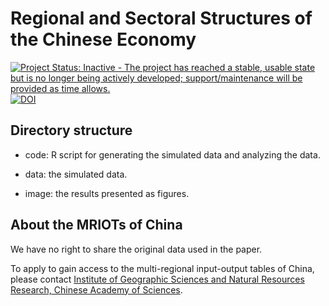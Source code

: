 # Regional and Sectoral Structures of the Chinese Economy

[![Project Status: Inactive - The project has reached a stable, usable state but is no longer being actively developed; support/maintenance will be provided as time allows.](http://www.repostatus.org/badges/latest/inactive.svg)](http://www.repostatus.org/#inactive)
[![DOI](https://img.shields.io/badge/DOI-10.1016/j.physa.2021.126196-blue.svg)](https://doi.org/10.1016/j.physa.2021.126196)

## Directory structure

* code: R script for generating the simulated data and analyzing the data. 

* data: the simulated data.

* image: the results presented as figures.

## About the MRIOTs of China

We have no right to share the original data used in the paper.

To apply to gain access to the multi-regional input-output tables of China,
please contact [Institute of Geographic Sciences and Natural Resources Research, Chinese Academy of Sciences](mailto:mriochina@igsnrr.ac.cn).
